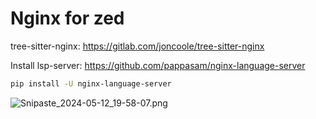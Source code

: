 # Nginx for zed

tree-sitter-nginx: https://gitlab.com/joncoole/tree-sitter-nginx

Install lsp-server: https://github.com/pappasam/nginx-language-server

```bash
pip install -U nginx-language-server
```

![Snipaste_2024-05-12_19-58-07.png](https://s2.loli.net/2024/05/12/3DlMoarkYjfnVxO.png)